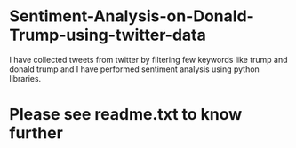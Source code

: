# Sentiment-Analysis-on-Donald-Trump-using-twitter-data
I have collected tweets from twitter by filtering few keywords like trump and donald trump and I have performed sentiment analysis using python libraries.

# Please see readme.txt to know further #
